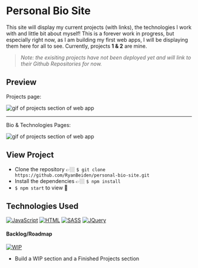 # Personal Bio Site
This site will display my current projects (with links), the technologies I work with and little bit about myself! This is a forever work in progress, but especially right now, as I am building my first web apps, I will be displaying them here for all to see. Currently, projects **1 & 2** are mine.
>*Note: the exisiting projects have not been deployed yet and will link to their Github Repositories for now.*

## Preview

Projects page:

![gif of projects section of web app](./src/assets/personal-bio-site-demo-1.gif)

---

Bio & Technologies Pages:

![gif of projects section of web app](./src/assets/personal-bio-site-demo-2.gif)

## View Project
- Clone the repository 👉🏼 `$ git clone https://github.com/RyanBeiden/personal-bio-site.git`
- Install the dependencies 👉🏼 `$ npm install`
- `$ npm start` to view 👀

## Technologies Used
[![JavaScript](https://img.shields.io/badge/-Vanilla%20JavaScript-2c9fcc?style=flat-square)](#) [![HTML](https://img.shields.io/badge/-HTML-2c9fcc?style=flat-square)](#) [![SASS](https://img.shields.io/badge/-SASS-2c9fcc?style=flat-square)](#) [![JQuery](https://img.shields.io/badge/-JQuery-2c9fcc?style=flat-square)](#)

#### Backlog/Roadmap

[![WIP](https://img.shields.io/badge/-Work%20In%20Progress-orange?style=flat-square)](#)

- Build a WIP section and a Finished Projects section
